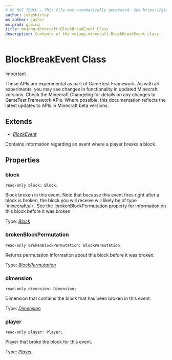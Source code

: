 ```yaml
---
# DO NOT TOUCH — This file was automatically generated. See https://github.com/Mojang/MinecraftScriptingApiDocsGenerator to modify descriptions, examples, etc.
author: jakeshirley
ms.author: jashir
ms.prod: gaming
title: mojang-minecraft.BlockBreakEvent Class
description: Contents of the mojang-minecraft.BlockBreakEvent class.
---
```

# BlockBreakEvent Class
>[!IMPORTANT]
>These APIs are experimental as part of GameTest Framework. As with all experiments, you may see changes in functionality in updated Minecraft versions. Check the Minecraft Changelog for details on any changes to GameTest Framework APIs. Where possible, this documentation reflects the latest updates to APIs in Minecraft beta versions.

## Extends
- [*BlockEvent*](BlockEvent.md)

Contains information regarding an event where a player breaks a block.

## Properties
### **block**
`read-only block: Block;`

Block broken in this event. Note that because this event fires right after a block is broken, the block you will receive will likely be of type 'minecraft:air'. See the .brokenBlockPermutation property for information on this block before it was broken.

Type: [*Block*](Block.md)

### **brokenBlockPermutation**
`read-only brokenBlockPermutation: BlockPermutation;`

Returns permutation information about this block before it was broken.

Type: [*BlockPermutation*](BlockPermutation.md)

### **dimension**
`read-only dimension: Dimension;`

Dimension that contains the block that has been broken in this event.

Type: [*Dimension*](Dimension.md)

### **player**
`read-only player: Player;`

Player that broke the block for this event.

Type: [*Player*](Player.md)

